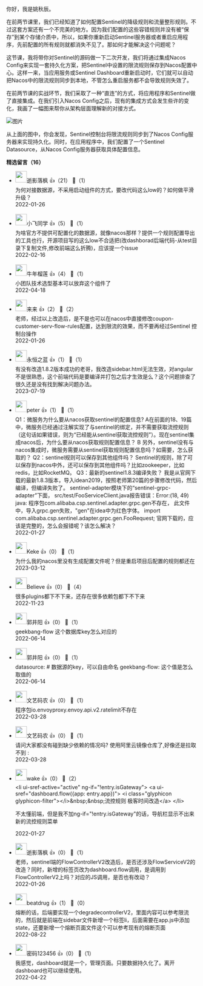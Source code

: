你好，我是姚秋辰。

在前两节课里，我们已经知道了如何配置Sentinel的降级规则和流量整形规则。不过这套方案还有一个不完美的地方。因为我们配置的这些容错规则并没有被“保存”到某个存储介质中，所以，如果你重新启动Sentinel服务器或者重启应用程序，先前配置的所有规则就都消失不见了。那如何才能解决这个问题呢？

这节课，我将带你对Sentinel的源码做一下二次开发，我们将通过集成Nacos Config来实现一套持久化方案，把Sentinel中设置的限流规则保存到Nacos配置中心。这样一来，当应用服务或Sentinel Dashboard重新启动时，它们就可以自动把Nacos中的限流规则同步到本地，不管怎么重启服务都不会导致规则失效了。

在前两节课的实战环节，我们采取了一种“直连”的方式，将应用程序和Sentinel做了直接集成。在我们引入Nacos Config之后，现有的集成方式会发生些许的变化，我画了一幅图来帮你从架构层面理解新的对接方式。

![图片](https://static001.geekbang.org/resource/image/4e/03/4e037301de04504f4d005f3babef9603.jpg?wh=1920x645)

从上面的图中，你会发现，Sentinel控制台将限流规则同步到了Nacos Config服务器来实现持久化。同时，在应用程序中，我们配置了一个Sentinel Datasource，从Nacos Config服务器获取具体配置信息。
<div><strong>精选留言（16）</strong></div><ul>
<li><img src="https://static001.geekbang.org/account/avatar/00/10/3e/29/cc30bd9d.jpg" width="30px"><span>逝影落枫</span> 👍（21） 💬（1）<div>为何对接数据源，不采用启动组件的方式，要改代码这么low的？如何做平滑升级？</div>2022-01-26</li><br/><li><img src="https://static001.geekbang.org/account/avatar/00/12/ce/d7/074920d5.jpg" width="30px"><span>小飞同学</span> 👍（5） 💬（1）<div>为啥官方不提供可配置化的数据源，就像nacos那样？提供一个规则配置导出的工具也行，开源项目写的这么low不合适把(改dashborad后端代码-从test目录下复制文件,修改前端这么折腾)，应该提一个issue</div>2022-02-16</li><br/><li><img src="https://static001.geekbang.org/account/avatar/00/12/0f/d7/31d07471.jpg" width="30px"><span>牛年榴莲</span> 👍（4） 💬（1）<div>小团队技术选型基本可以放弃这个组件了</div>2022-04-18</li><br/><li><img src="https://static001.geekbang.org/account/avatar/00/21/2a/b0/f72ee91c.jpg" width="30px"><span>来来</span> 👍（2） 💬（2）<div>老师，经过以上改造后，是不是也可以在nacos中直接修改coupon-customer-serv-flow-rules配置，达到限流的效果，而不要再经过Sentinel 控制台操作</div>2022-01-26</li><br/><li><img src="https://static001.geekbang.org/account/avatar/00/36/11/29/23b1f889.jpg" width="30px"><span>永恒之蓝</span> 👍（1） 💬（1）<div>有没有改造1.8.2版本成功的老哥，我改造sidebar.html无法生效，对angular不是很熟悉，这个前端代码是要编译并打包之后才生效是么？这个问题排查了很久还是没有找到解决问题办法。</div>2023-07-19</li><br/><li><img src="https://static001.geekbang.org/account/avatar/00/10/25/87/f3a69d1b.jpg" width="30px"><span>peter</span> 👍（1） 💬（1）<div>Q1：微服务为什么要从nacos获取sentinel的配置信息?
A在前面的18、19篇中，微服务已经通过注解实现了与sentinel的绑定，并不需要获取流控规则（这句话如果错误，则为“已经能从sentinel获取流控规则”）。现在sentinel集成nacos后，为什么要从nacos获取规则配置信息？
B 另外，sentinel没有与nacos集成时，微服务需要从sentinel获取规则配置信息吗？如需要，怎么获取的？
Q2：sentinel规则可以保存到其他组件吗？
Sentinel的规则，除了可以保存到nacos中外，还可以保存到其他组件吗？比如zookeeper，比如redis，比如RocketMQ。
Q3：最新的sentinel1.8.3编译失败？
我是从官网下载的最新1.8.3版本，导入idean2019，按照老师第20篇的步骤修改代码，然后编译，但编译失败了。
sentinel-adapter模块下的“sentinel-grpc-adapter”下面，
src&#47;test&#47;FooServiceClient.java报告错误：Error:(18, 49) java: 程序包com.alibaba.csp.sentinel.adapter.grpc.gen不存在，
此文件中，导入grpc.gen失败，&quot;gen&quot;在idea中为红色字体。
import com.alibaba.csp.sentinel.adapter.grpc.gen.FooRequest;
官网下载的，应该是完整的，怎么会报错呢？该怎么解决？</div>2022-01-27</li><br/><li><img src="https://static001.geekbang.org/account/avatar/00/1c/a4/8d/5347f90a.jpg" width="30px"><span>Keke</span> 👍（0） 💬（1）<div>为什么我的nacos里没有生成配置文件呢？但是重启项目后配置的规则都还在</div>2023-03-12</li><br/><li><img src="https://static001.geekbang.org/account/avatar/00/28/d9/31/22fc55ea.jpg" width="30px"><span>Believe</span> 👍（0） 💬（4）<div>很多plugins都下不下来，还存在很多依赖包都下不下来</div>2022-11-23</li><br/><li><img src="" width="30px"><span>郭井阳</span> 👍（0） 💬（1）<div>geekbang-flow 这个数据库key怎么对应的</div>2022-06-14</li><br/><li><img src="" width="30px"><span>郭井阳</span> 👍（0） 💬（1）<div>datasource: # 数据源的key，可以自由命名 geekbang-flow: 这个值是怎么取值的</div>2022-06-14</li><br/><li><img src="https://static001.geekbang.org/account/avatar/00/18/1f/e7/495068f6.jpg" width="30px"><span>文艺码农</span> 👍（0） 💬（1）<div>程序包io.envoyproxy.envoy.api.v2.ratelimit不存在</div>2022-03-28</li><br/><li><img src="https://static001.geekbang.org/account/avatar/00/18/1f/e7/495068f6.jpg" width="30px"><span>文艺码农</span> 👍（0） 💬（1）<div>请问大家都没有碰到缺少依赖的情况吗? 使用阿里云镜像仓库了,好像还是拉取不到 :</div>2022-03-28</li><br/><li><img src="https://static001.geekbang.org/account/avatar/00/12/a8/9c/643646b9.jpg" width="30px"><span>wake</span> 👍（0） 💬（2）<div>&lt;li ui-sref-active=&quot;active&quot; ng-if=&quot;!entry.isGateway&quot;&gt;
            &lt;a ui-sref=&quot;dashboard.flow({app: entry.app})&quot;&gt;
              &lt;i class=&quot;glyphicon glyphicon-filter&quot;&gt;&lt;&#47;i&gt;&amp;nbsp;&amp;nbsp;流控规则 极客时间改造&lt;&#47;a&gt;
          &lt;&#47;li&gt;

不太懂前端，但是我不加ng-if=&quot;!entry.isGateway&quot;的话，导航栏显示不出来新的流控规则菜单</div>2022-01-27</li><br/><li><img src="https://static001.geekbang.org/account/avatar/00/10/3e/29/cc30bd9d.jpg" width="30px"><span>逝影落枫</span> 👍（0） 💬（1）<div>老师，sentinel端的FlowControllerV2改造后，是否还涉及FlowServiceV2的改造？同时，新增的标签页改为dashboard.flow调用，是调用到FlowControllerV2上吗？对应的JS调用，是否也有改动？</div>2022-01-26</li><br/><li><img src="https://thirdwx.qlogo.cn/mmopen/vi_32/4VCgcBbU51SiasW8tpjYwdqBGe2RNIy6neuI7AEjCQ6t9qqXw6tXpZ2bDCoxJhWqQJv2LlFmemVYJCrLze2Aa7g/132" width="30px"><span>beatdrug</span> 👍（1） 💬（0）<div>熔断的话，后端要实现一个degradecontrollerV2，里面内容可以参考限流的，然后就是前端在sidebar文件新增一个标签li，后面需要在app.js中添加state，还要新增一个熔断页面文件这个可以参考现有的熔断页面</div>2022-08-22</li><br/><li><img src="https://static001.geekbang.org/account/avatar/00/11/30/c1/2dde6700.jpg" width="30px"><span>密码123456</span> 👍（0） 💬（1）<div>我感觉，dashboard就是一个，管理页面。只要数据持久化了。离开dashboard也可以继续使用。</div>2022-04-22</li><br/>
</ul>